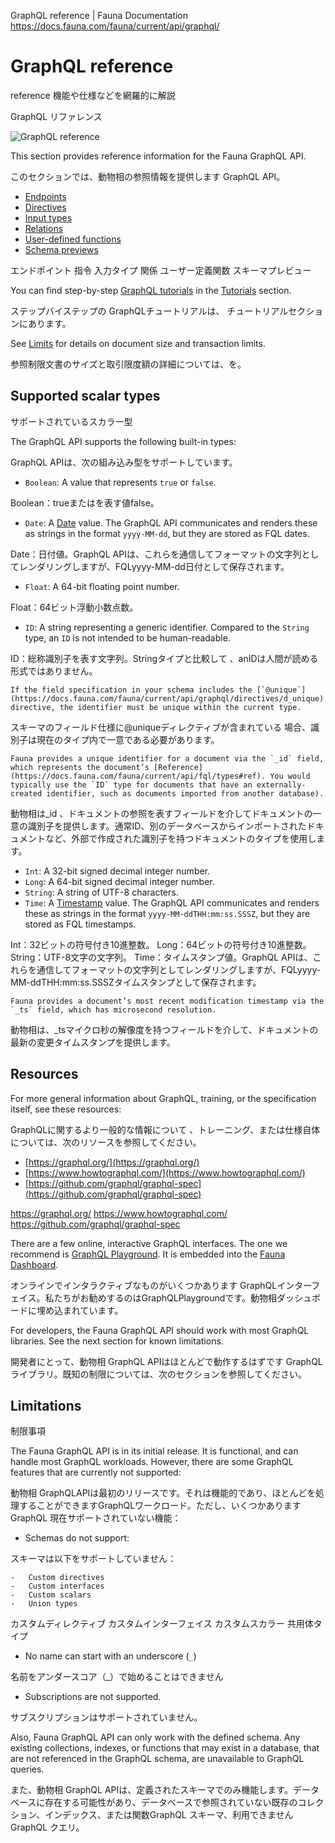 GraphQL reference | Fauna Documentation
https://docs.fauna.com/fauna/current/api/graphql/






# GraphQL reference

reference
機能や仕様などを網羅的に解説


GraphQL リファレンス


![GraphQL reference](https://docs.fauna.com/fauna/current/api/graphql//../_images/graphql-reference.svg)






This section provides reference information for the Fauna GraphQL API.

このセクションでは、動物相の参照情報を提供します GraphQL API。



-   [Endpoints](https://docs.fauna.com/fauna/current/api/graphql/endpoints)
-   [Directives](https://docs.fauna.com/fauna/current/api/graphql/directives/)
-   [Input types](https://docs.fauna.com/fauna/current/api/graphql/input)
-   [Relations](https://docs.fauna.com/fauna/current/api/graphql/relations)
-   [User-defined functions](https://docs.fauna.com/fauna/current/api/graphql/functions)
-   [Schema previews](https://docs.fauna.com/fauna/current/api/graphql/previews/)

エンドポイント
指令
入力タイプ
関係
ユーザー定義関数
スキーマプレビュー



You can find step-by-step [GraphQL tutorials](https://docs.fauna.com/fauna/current/tutorials/graphql/) in the [Tutorials](https://docs.fauna.com/fauna/current/tutorials/) section.


ステップバイステップの GraphQLチュートリアルは、 チュートリアルセクションにあります。



See [Limits](https://docs.fauna.com/fauna/current/api/limits) for details on document size and transaction limits.

参照制限文書のサイズと取引限度額の詳細については、を。




## [](#supported-scalar-types)Supported scalar types

サポートされているスカラー型




The GraphQL API supports the following built-in types:

GraphQL APIは、次の組み込み型をサポートしています。




-   `Boolean`: A value that represents `true` or `false`.

Boolean：trueまたはを表す値false。



-   `Date`: A [Date](https://docs.fauna.com/fauna/current/api/fql/types#date) value. The GraphQL API communicates and renders these as strings in the format `yyyy-MM-dd`, but they are stored as FQL dates.

Date：日付値。GraphQL APIは、これらを通信してフォーマットの文字列としてレンダリングしますが、FQLyyyy-MM-dd日付として保存されます。



-   `Float`: A 64-bit floating point number.


Float：64ビット浮動小数点数。


-   `ID`: A string representing a generic identifier. Compared to the `String` type, an `ID` is not intended to be human-readable.


ID：総称識別子を表す文字列。Stringタイプと比較して 、anIDは人間が読める形式ではありません。


    If the field specification in your schema includes the [`@unique`](https://docs.fauna.com/fauna/current/api/graphql/directives/d_unique) directive, the identifier must be unique within the current type.

スキーマのフィールド仕様に@uniqueディレクティブが含まれている 場合、識別子は現在のタイプ内で一意である必要があります。



    Fauna provides a unique identifier for a document via the `_id` field, which represents the document’s [Reference](https://docs.fauna.com/fauna/current/api/fql/types#ref). You would typically use the `ID` type for documents that have an externally-created identifier, such as documents imported from another database).

動物相は_id 、ドキュメントの参照を表すフィールドを介してドキュメントの一意の識別子を提供します。通常ID、別のデータベースからインポートされたドキュメントなど、外部で作成された識別子を持つドキュメントのタイプを使用します。


-   `Int`: A 32-bit signed decimal integer number.
-   `Long`: A 64-bit signed decimal integer number.
-   `String`: A string of UTF-8 characters.
-   `Time`: A [Timestamp](https://docs.fauna.com/fauna/current/api/fql/types#timestamp) value. The GraphQL API communicates and renders these as strings in the format `yyyy-MM-ddTHH:mm:ss.SSSZ`, but they are stored as FQL timestamps.

Int：32ビットの符号付き10進整数。
Long：64ビットの符号付き10進整数。
String：UTF-8文字の文字列。
Time：タイムスタンプ値。GraphQL APIは、これらを通信してフォーマットの文字列としてレンダリングしますが、FQLyyyy-MM-ddTHH:mm:ss.SSSZタイムスタンプとして保存されます。




    Fauna provides a document’s most recent modification timestamp via the `_ts` field, which has microsecond resolution.

動物相は、_tsマイクロ秒の解像度を持つフィールドを介して、ドキュメントの最新の変更タイムスタンプを提供します。




## [](#resources)Resources






For more general information about GraphQL, training, or the specification itself, see these resources:

GraphQLに関するより一般的な情報について 、トレーニング、または仕様自体については、次のリソースを参照してください。




-   [https://graphql.org/](https://graphql.org/)
-   [https://www.howtographql.com/](https://www.howtographql.com/)
-   [https://github.com/graphql/graphql-spec](https://github.com/graphql/graphql-spec)

https://graphql.org/
https://www.howtographql.com/
https://github.com/graphql/graphql-spec




There are a few online, interactive GraphQL interfaces. The one we recommend is [GraphQL Playground](https://graphqlbin.com/v2/). It is embedded into the [Fauna Dashboard](https://dashboard.fauna.com/).

オンラインでインタラクティブなものがいくつかあります GraphQLインターフェイス。私たちがお勧めするのはGraphQLPlaygroundです。動物相ダッシュボードに埋め込まれています。




For developers, the Fauna GraphQL API should work with most GraphQL libraries. See the next section for known limitations.

開発者にとって、動物相 GraphQL APIはほとんどで動作するはずです GraphQL ライブラリ。既知の制限については、次のセクションを参照してください。




## [](#limitations)Limitations


制限事項



The Fauna GraphQL API is in its initial release. It is functional, and can handle most GraphQL workloads. However, there are some GraphQL features that are currently not supported:

動物相 GraphQLAPIは最初のリリースです。それは機能的であり、ほとんどを処理することができますGraphQLワークロード。ただし、いくつかありますGraphQL 現在サポートされていない機能：




-   Schemas do not support:

スキーマは以下をサポートしていません：



    -   Custom directives
    -   Custom interfaces
    -   Custom scalars
    -   Union types

カスタムディレクティブ
カスタムインターフェイス
カスタムスカラー
共用体タイプ




-   No name can start with an underscore (`_`)

名前をアンダースコア（_）で始めることはできません



-   Subscriptions are not supported.

サブスクリプションはサポートされていません。




Also, Fauna GraphQL API can only work with the defined schema. Any existing collections, indexes, or functions that may exist in a database, that are not referenced in the GraphQL schema, are unavailable to GraphQL queries.

また、動物相 GraphQL APIは、定義されたスキーマでのみ機能します。データベースに存在する可能性があり、データベースで参照されていない既存のコレクション、インデックス、または関数GraphQL スキーマ、利用できません GraphQL クエリ。




